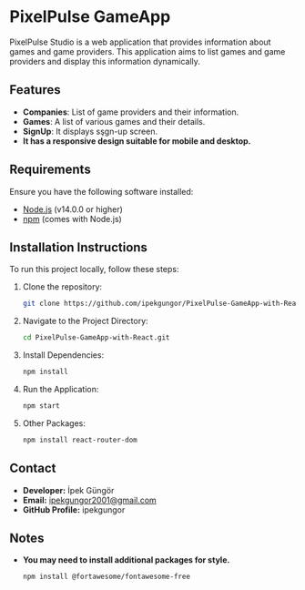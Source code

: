 # PixelPulse GameApp

PixelPulse Studio is a web application that provides information about games and game providers. This application aims to list games and game providers and display this information dynamically.

## Features

- **Companies**: List of game providers and their information.
- **Games**: A list of various games and their details.
- **SignUp**: It displays sşgn-up screen.
- **It has a responsive design suitable for mobile and desktop.**

## Requirements

Ensure you have the following software installed:

- [Node.js](https://nodejs.org/)  (v14.0.0 or higher)
- [npm](https://www.npmjs.com/) (comes with Node.js)

## Installation Instructions

To run this project locally, follow these steps:

1. Clone the repository:
   ```bash
   git clone https://github.com/ipekgungor/PixelPulse-GameApp-with-React.git
2. Navigate to the Project Directory:
   ```bash
   cd PixelPulse-GameApp-with-React.git
3. Install Dependencies:
   ```bash
   npm install
4. Run the Application:
   ```bash
   npm start
5. Other Packages:
   ```bash
   npm install react-router-dom

## Contact
- **Developer:** İpek Güngör
- **Email:** ipekgungor2001@gmail.com
- **GitHub Profile:** ipekgungor

## Notes
- **You may need to install additional packages for style.**
  ```bash
  npm install @fortawesome/fontawesome-free


